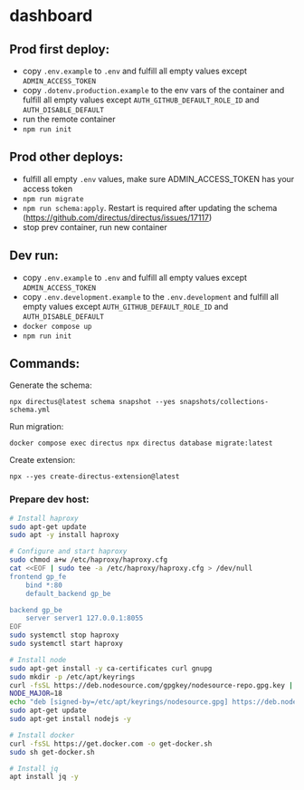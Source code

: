 # dashboard

## Prod first deploy:

- copy `.env.example` to `.env` and fulfill all empty values except `ADMIN_ACCESS_TOKEN`
- copy `.dotenv.production.example` to the env vars of the container and fulfill all empty values except `AUTH_GITHUB_DEFAULT_ROLE_ID` and `AUTH_DISABLE_DEFAULT`
- run the remote container
- `npm run init`

## Prod other deploys:

- fulfill all empty `.env` values, make sure ADMIN_ACCESS_TOKEN has your access token
- `npm run migrate`
- `npm run schema:apply`. Restart is required after updating the schema (https://github.com/directus/directus/issues/17117)
- stop prev container, run new container

## Dev run:

- copy `.env.example` to `.env` and fulfill all empty values except `ADMIN_ACCESS_TOKEN`
- copy `.env.development.example` to the `.env.development` and fulfill all empty values except `AUTH_GITHUB_DEFAULT_ROLE_ID` and `AUTH_DISABLE_DEFAULT`
- `docker compose up`
- `npm run init`

## Commands:

Generate the schema:

`npx directus@latest schema snapshot --yes snapshots/collections-schema.yml`

Run migration:

`docker compose exec directus npx directus database migrate:latest`

Create extension:

`npx --yes create-directus-extension@latest`

### Prepare dev host:

```bash
# Install haproxy
sudo apt-get update
sudo apt -y install haproxy

# Configure and start haproxy
sudo chmod a+w /etc/haproxy/haproxy.cfg
cat <<EOF | sudo tee -a /etc/haproxy/haproxy.cfg > /dev/null
frontend gp_fe
    bind *:80
    default_backend gp_be

backend gp_be
    server server1 127.0.0.1:8055
EOF
sudo systemctl stop haproxy
sudo systemctl start haproxy

# Install node
sudo apt-get install -y ca-certificates curl gnupg
sudo mkdir -p /etc/apt/keyrings
curl -fsSL https://deb.nodesource.com/gpgkey/nodesource-repo.gpg.key | sudo gpg --dearmor -o /etc/apt/keyrings/nodesource.gpg
NODE_MAJOR=18
echo "deb [signed-by=/etc/apt/keyrings/nodesource.gpg] https://deb.nodesource.com/node_$NODE_MAJOR.x nodistro main" | sudo tee /etc/apt/sources.list.d/nodesource.list
sudo apt-get update
sudo apt-get install nodejs -y

# Install docker
curl -fsSL https://get.docker.com -o get-docker.sh
sudo sh get-docker.sh

# Install jq
apt install jq -y
```
